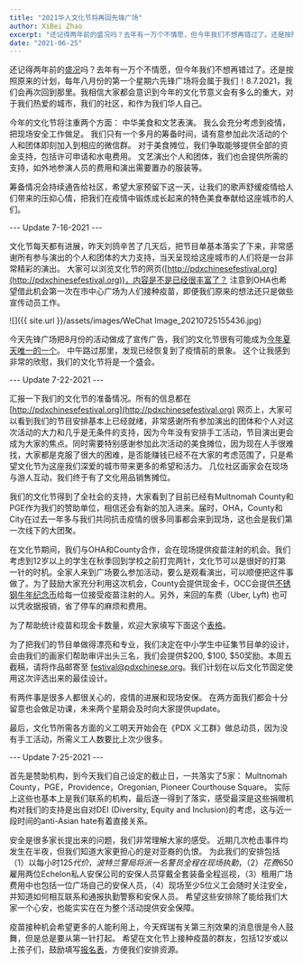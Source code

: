 ```yaml
---
title: "2021华人文化节将再回先锋广场"
author: XiBei Zhao
excerpt: "还记得两年前的盛况吗？去年有一万个不情愿，但今年我们不想再错过了。还是按照原来的计划，每年八月份的第一个星期六先锋广场将会属于我们！8.7.2021，我们会再次回到那里。我相信大家都会意识到今年的文化节意义会有多么的重大，对于我们热爱的城市，我们的社区，和作为我们华人自己。"
date: "2021-06-25"
---
```

还记得两年前的[盛况]( https://pdxchinese.org/chinese-festival-2019/)吗？去年有一万个不情愿，但今年我们不想再错过了。还是按照原来的计划，每年八月份的第一个星期六先锋广场将会属于我们！8.7.2021，我们会再次回到那里。我相信大家都会意识到今年的文化节意义会有多么的重大，对于我们热爱的城市，我们的社区，和作为我们华人自己。

今年的文化节将注重两个方面： 中华美食和文艺表演。 我么会充分考虑到疫情，把现场安全工作做足。 我们只有一个多月的筹备时间，请有意参加此次活动的个人和团体即刻加入到相应的微信群。 对于美食摊位，我们争取能够提供全部的资金支持，包括许可申请和水电费用。 文艺演出个人和团体，我们也会提供所需的支持，如外地参演人员的费用和演出需要置办的服装等。

筹备情况会持续通告给社区，希望大家预留下这一天，让我们的歌声舒缓疫情给人们带来的压抑心情，把我们在疫情中锻炼成长起来的特色美食奉献给这座城市的人们。

--- Update 7-16-2021 ---

文化节每天都有进展，昨天刘鸽辛苦了几天后，把节目单基本落实了下来，非常感谢所有参与演出的个人和团体的大力支持，当天呈现给这座城市的人们将是一台非常精彩的演出。 大家可以浏览文化节的网页([http://pdxchinesefestival.org](http://pdxchinesefestival.org))，内容是不是已经很丰富了？ 注意到OHA也希望借此机会第一次在市中心广场为人们接种疫苗，即便我们原来的想法还只是做些宣传动员工作。

![]({{ site.url }}/assets/images/WeChat Image_20210725155436.jpg)

今天先锋广场把8月份的活动做成了宣传广告，我们的文化节很有可能成为[今年夏天唯一的一个](https://www.thesquarepdx.org/our-events/?tribe-bar-date=2021-08)。 中午路过那里，发现已经恢复到了疫情前的景象。 这个让我感到非常的欣慰，我们的文化节将是一个盛会。

--- Update 7-22-2021 ---

汇报一下我们的文化节的准备情况。所有的信息都在 [http://pdxchinesefestival.org](http://pdxchinesefestival.org) 网页上，大家可以看到我们的节目安排基本上已经就绪，非常感谢所有参加演出的团体和个人对这次活动的大力和几乎是无条件的支持，因为今年没有安排手工活动，节目演出更会成为大家的焦点。同时需要特别感谢参加此次活动的美食摊位，因为现在人手很难找，大家都是克服了很大的困难，是否能赚钱已经不在大家的考虑范围了，只是希望文化节为这座我们深爱的城市带来更多的希望和活力。 几位社区画家会在现场与游人互动，我们终于有了文化用品销售摊位。

我们的文化节得到了全社会的支持，大家看到了目前已经有Multnomah County和PGE作为我们的赞助单位，相信还会有新的加入进来。届时，OHA，County和City在过去一年多与我们共同抗击疫情的很多同事都会来到现场，这也会是我们第一次线下的大团聚。

在文化节期间，我们与OHA和County合作，会在现场提供疫苗注射的机会。我们考虑到12岁以上的学生在秋季回到学校之前打完两针，文化节可以是很好的打第一针的时机。全家人来到广场要么参加活动，要么是观看演出，可以顺便把这件事做了。为了鼓励大家充分利用这次机会，County会提供现金卡，OCC会提供[不锈钢牛年纪念币](/assets/images/activities/ox.jpg)给每一位接受疫苗注射的人。另外，来回的车费（Uber, Lyft) 也可以凭收据报销，省了停车的麻烦和费用。

为了帮助统计疫苗和现金卡数量，欢迎大家填写下面这个[表格](https://docs.google.com/forms/d/e/1FAIpQLScYnT81RswCNSO1zroOldu7wnUtktDQOPNCYDhzoMRiZvZiBw/viewform?usp=sf_link)。

为了把我们的节目单做得漂亮和专业，我们决定在中小学生中征集节目单的设计，会由我们的画家们帮助审评出头三名，我们会提供$200, $100, $50奖励。本周五截稿，请将作品邮寄至 [festival@pdxchinese.org](mailto:festival@pdxchinese.org)。我们计划在以后文化节固定使用这次评选出来的最佳设计。

有两件事是很多人都很关心的，疫情的进展和现场安保。 在两方面我们都会十分留意也会做足功课，未来两个星期会及时向大家提供update。

最后，文化节所需各方面的义工明天开始会在《PDX 义工群》做总动员，因为没有手工活动，所需义工人数要比上次少很多。

--- Update 7-25-2021 ---

首先是赞助机构，到今天我们自己设定的截止日，一共落实了5家： Multnomah County，PGE，Providence，Oregonian, Pioneer Courthouse Square。 实际上这些也基本上是我们联系的机构，最后逐一得到了落实，感受最深是这些捐赠机构对我们的支持是出自对DEI (Diversity, Equity and Inclusion)的考虑，这与近一段时间的anti-Asian hate有着直接关系。

安全是很多家长提出来的问题，我们非常理解大家的感受。 近期几次枪击事件均发生在半夜，但我们知道大家更担心的是对亚裔的仇恨。 为此我们的安排包括 （1）以每小时$125代价，波特兰警局将派一名警员全程在现场执勤，（2）花费$650雇用两位Echelon私人安保公司的安保人员穿戴全套装备全程巡视，（3）租用广场费用中也包括一位广场自己的安保人员，（4）现场至少5位义工会随时关注安全，并知道如何相互联系和通报执勤警察和安保人员。 希望这些安排除了能给我们大家一个心安，也能实实在在为整个活动提供安全保障。

疫苗接种机会希望更多的人能利用上，今天辉瑞有关第三剂效果的消息很是令人鼓舞，但是总是要从第一针打起。 希望在文化节上接种疫苗的群友，包括12岁或以上孩子们，鼓励填写[报名表](https://docs.google.com/forms/d/e/1FAIpQLScYnT81RswCNSO1zroOldu7wnUtktDQOPNCYDhzoMRiZvZiBw/viewform?usp=sf_link)，方便我们安排资源。 
